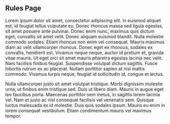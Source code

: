## Rules Page

Lorem ipsum dolor sit amet, consectetur adipiscing elit. In euismod aliquet est, id feugiat tellus
        vulputate eu.
        Donec rhoncus massa sed ligula egestas, sit amet posuere ante pulvinar. Donec enim nunc, maximus quis
        dictum
        eget,
        convallis sit amet velit. Donec aliquam euismod blandit. Nulla molestie commodo sodales. Etiam rhoncus
        non enim
        vel
        consequat. Mauris maximus diam ac velit ullamcorper rhoncus. Donec eget ex rhoncus, sodales ex
        convallis,
        hendrerit
        est. Vivamus neque neque, auctor id pretium et, gravida vitae mauris. Ut eget orci sit amet mauris
        pharetra
        egestas
        lacinia nec velit. Nam facilisis finibus feugiat. Suspendisse volutpat dictum sagittis. Fusce lobortis
        rutrum ex
        ac
        placerat. Nullam porttitor sapien at nisi mattis commodo. Vivamus turpis neque, feugiat id sollicitudin
        id,
        congue
        et lectus.


Nulla ullamcorper justo sit amet volutpat tristique. Morbi dignissim molestie urna, ut finibus enim
        tristique
        sed.
        Duis ut libero diam. Mauris in augue eget leo faucibus porta. Maecenas porttitor sem metus, in sagittis
        lorem
        lacinia vel. Nam et justo ac nisl consequat facilisis vel venenatis sem. Quisque luctus malesuada ex id
        molestie.
        Duis quis sodales ipsum. Mauris eu enim in lorem consequat vestibulum. Etiam condimentum mauris vel
        maximus
        tempor.